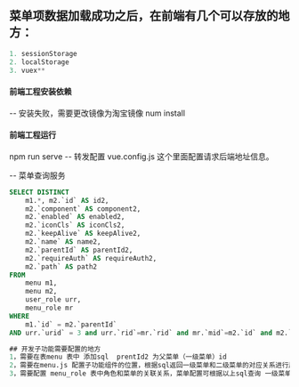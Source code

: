 ## 菜单项数据加载成功之后，在前端有几个可以存放的地方：

```java
1. sessionStorage
2. localStorage
3. vuex**
```
####  前端工程安装依赖
-- 安装失败，需要更改镜像为淘宝镜像
num install

####  前端工程运行
npm run serve
-- 转发配置 vue.config.js  这个里面配置请求后端地址信息。

-- 菜单查询服务
```SQL
SELECT DISTINCT
	m1.*, m2.`id` AS id2,
	m2.`component` AS component2,
	m2.`enabled` AS enabled2,
	m2.`iconCls` AS iconCls2,
	m2.`keepAlive` AS keepAlive2,
	m2.`name` AS name2,
	m2.`parentId` AS parentId2,
	m2.`requireAuth` AS requireAuth2,
	m2.`path` AS path2
FROM
	menu m1,
	menu m2,
	user_role urr,
	menu_role mr
WHERE
	m1.`id` = m2.`parentId`
AND urr.`urid` = 3 and urr.`rid`=mr.`rid` and mr.`mid`=m2.`id` and m2.`enabled`=true order by m1.`id`,m2.`id`

## 开发子功能需要配置的地方
1，需要在表menu 表中 添加sql  prentId2 为父菜单（一级菜单）id
2，需要在menu.js 配置子功能组件的位置，根据sql返回一级菜单和二级菜单的对应关系进行展示。
3，需要配置 menu_role 表中角色和菜单的关联关系，菜单配置可根据以上sql查询 一级菜单和二级菜单的展示内容。

```
